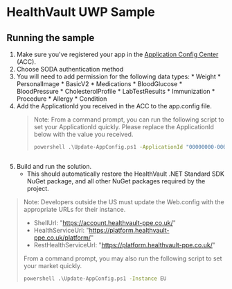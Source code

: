 # HealthVault UWP Sample

## Running the sample

1. Make sure you've registered your app in the [Application Config Center](https://config.healthvault-ppe.com/) (ACC).
  1. Choose SODA authentication method
  2. You will need to add permission for the following data types:
    * Weight
    * PersonalImage
    * BasicV2
    * Medications
    * BloodGlucose
    * BloodPressure
    * CholesterolProfile
    * LabTestResults
    * Immunization
    * Procedure
    * Allergy
    * Condition
2. Add the ApplicationId you received in the ACC to the app.config file. 
    > Note: From a command prompt, you can run the following script to set your ApplicationId quickly. Please replace the ApplicationId below with the value you received. 
    > 
    > ```cmd
    > powershell .\Update-AppConfig.ps1 -ApplicationId "00000000-0000-0000-0000-000000000000"
    ```
3. Build and run the solution.
    * This should automatically restore the HealthVault .NET Standard SDK NuGet package, and all other NuGet packages required by the project.

> Note: Developers outside the US must update the Web.config with the appropriate URLs for their instance. 
> * ShellUrl: "https://account.healthvault-ppe.co.uk/"
> * HealthServiceUrl: "https://platform.healthvault-ppe.co.uk/platform/"
> * RestHealthServiceUrl: "https://platform.healthvault-ppe.co.uk/"
> 
> From a command prompt, you may also run the following script to set your market quickly. 
>
> ```cmd 
> powershell .\Update-AppConfig.ps1 -Instance EU
> ``` 

